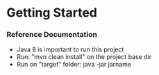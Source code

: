 # Getting Started

### Reference Documentation

- Java 8 is important to run this project
- Run: "mvn clean install" on the project base dir
- Run on "target" folder: java -jar jarname